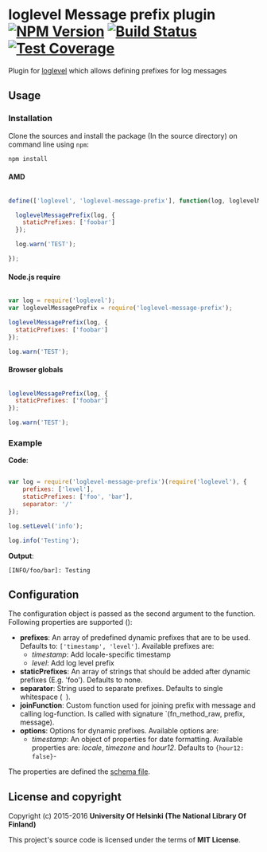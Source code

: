 # loglevel Message prefix plugin [![NPM Version](https://img.shields.io/npm/v/loglevel-message-prefix.svg)](https://npmjs.org/package/loglevel-message-prefix) [![Build Status](https://travis-ci.org/NatLibFi/loglevel-message-prefix.svg)](https://travis-ci.org/NatLibFi/loglevel-message-prefix) [![Test Coverage](https://codeclimate.com/github/NatLibFi/loglevel-message-prefix/badges/coverage.svg)](https://codeclimate.com/github/NatLibFi/loglevel-message-prefix/coverage)

Plugin for [loglevel](https://github.com/pimterry/loglevel) which allows defining prefixes for log messages

## Usage

### Installation

Clone the sources and install the package (In the source directory) on command line using `npm`:

```sh
npm install
```

#### AMD

```javascript

define(['loglevel', 'loglevel-message-prefix'], function(log, loglevelMessagePrefix) {

  loglevelMessagePrefix(log, {
    staticPrefixes: ['foobar']
  });

  log.warn('TEST');

});

```

#### Node.js require

```javascript

var log = require('loglevel');
var loglevelMessagePrefix = require('loglevel-message-prefix');

loglevelMessagePrefix(log, {
  staticPrefixes: ['foobar']
});

log.warn('TEST');

```

#### Browser globals

```javascript

loglevelMessagePrefix(log, {
  staticPrefixes: ['foobar']
});

log.warn('TEST');

```

### Example

**Code**:

```javascript

var log = require('loglevel-message-prefix')(require('loglevel'), {
    prefixes: ['level'],
    staticPrefixes: ['foo', 'bar'],
    separator: '/'
});

log.setLevel('info');

log.info('Testing');

```

**Output**:

```
[INFO/foo/bar]: Testing

```

## Configuration

The configuration object is passed as the second argument to the function. Following properties are supported ():

- **prefixes**: An array of predefined dynamic prefixes that are to be used. Defaults to: `['timestamp', 'level']`. Available prefixes are:
  - *timestamp*: Add locale-specific timestamp
  - *level*: Add log level prefix
- **staticPrefixes**: An array of strings that should be added after dynamic prefixes (E.g. 'foo'). Defaults to none.
- **separator**: String used to separate prefixes. Defaults to single whitespace (` `).
- **joinFunction**: Custom function used for joining prefix with message and calling log-function. Is called with signature `(fn_method_raw, prefix, message).
- **options**: Options for dynamic prefixes. Available options are:
  - *timestamp*: An object of properties for date formatting. Available properties are: *locale*, *timezone* and *hour12*. Defaults to `{hour12: false}`-

The properties are defined the [schema file](https://github.com/NatLibFi/loglevel-message-prefix/blob/master/resources/parameters-schema.json).

## License and copyright

Copyright (c) 2015-2016 **University Of Helsinki (The National Library Of Finland)**

This project's source code is licensed under the terms of **MIT License**.